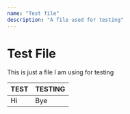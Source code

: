 ```yaml
---
name: "Test file"
description: "A file used for testing"
--- 
```

# Test File
This is just a file I am using for testing

| TEST | TESTING |
| --- | --- |
| Hi | Bye |



